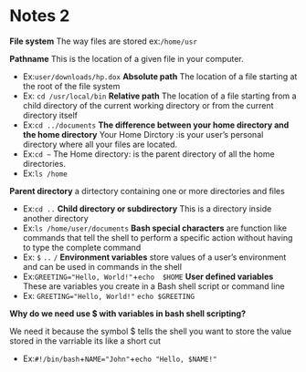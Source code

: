 # Notes 2 


**File system**
 The way files are stored
ex:`/home/usr`

**Pathname**
This is the location of a given file in your computer.
* Ex:`user/downloads/hp.dox`
**Absolute path**
The location of a file starting at the root of the file system
* Ex: `cd /usr/local/bin`
**Relative path**
The location of a file starting from a child directory of the current working directory or from the current directory itself
* Ex:`cd ../documents`
**The difference between your home directory and the home directory**
Your Home Dirctory :is your user’s personal directory where all your files are located.
* Ex:`cd ~`
The Home directory: is the parent directory of all the home directories.
* Ex:`ls /home`

**Parent directory**
a dirtectory containing one or more directories and files
* Ex:`cd ..`
**Child directory or subdirectory**
This is a directory inside another directory
* Ex:`ls /home/user/documents`
**Bash special characters**
are function like commands that tell the shell to perform a specific action without having to type the complete command
* Ex: `$` `..` `/`
**Environment variables**
store values of a user’s environment and can be used in commands in the shell
* Ex:`GREETING="Hello, World!"`+`echo  $HOME`
**User defined variables**
These are variables you create in a Bash shell script or command line
* Ex: `GREETING="Hello, World!"`
`echo $GREETING`

**Why do we need use $ with variables in bash shell scripting?**

We need it because the symbol $ tells the shell you want to store the value  stored in the varriable its like a short cut 
* Ex:`#!/bin/bash`+`NAME="John"`+`echo "Hello, $NAME!"`